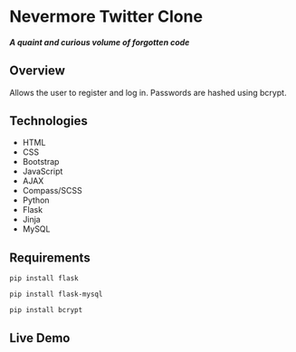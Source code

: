 # Nevermore Twitter Clone
##### A quaint and curious volume of forgotten code

## Overview
Allows the user to register and log in. Passwords are hashed using bcrypt.

## Technologies
- HTML
- CSS
- Bootstrap
- JavaScript
- AJAX
- Compass/SCSS
- Python
- Flask
- Jinja
- MySQL

## Requirements
`pip install flask`

`pip install flask-mysql`

`pip install bcrypt`

## Live Demo

